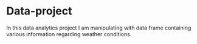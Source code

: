 # Data-project
In this data analytics project I am manipulating with data frame containing various information regarding weather conditions.
